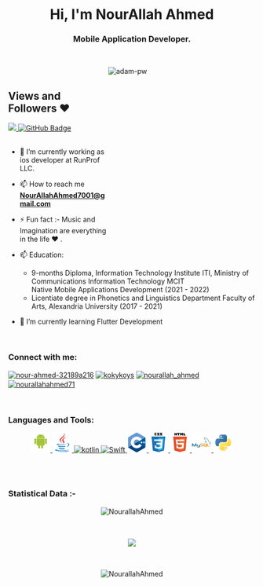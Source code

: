 

<h1 align="center">Hi, I'm NourAllah Ahmed</h1>
<h3 align="center"> Mobile Application Developer.</h3>


<br>

<p>
    <img align="right" src="https://user-images.githubusercontent.com/87453033/207853773-8007d65d-bd44-4fd8-83e8-53b6664165d8.gif" alt="adam-pw" height=400 width=300 />
</p>

<br>

## Views and Followers ❤ 
<a href="https://github.com/NourallahAhmed/github-profile-views-counter">
    <img src="https://komarev.com/ghpvc/?username=NourallahAhmed"> </a>
<a href="https://github.com/NourallahAhmed?tab=followers"><img src="https://img.shields.io/github/followers/NourallahAhmed?label=Followers&style=social" alt="GitHub Badge"></a>
<br>

<br>



- 🌱 I’m currently working as ios developer at RunProf LLC.

- 📫 How to reach me **NourAllahAhmed7001@gmail.com** 

- ⚡ Fun fact :- Music and Imagination are everything in the life ❤ .

- 📫	Education: 
    - 9-months Diploma, Information Technology Institute ITI, 
      Ministry of Communications Information Technology MCIT  
       Native Mobile Applications Development  (2021 - 2022)
    - Licentiate degree in Phonetics and Linguistics Department
      Faculty of Arts, Alexandria University (2017 - 2021)


- 🌱 I’m currently learning Flutter Development

<br>

<h3 align="left">Connect with me:</h3>
<p align="left">
  <a href="https://www.linkedin.com/in/nour-ahmed-32189a216/" target="blank"><img align="center"
      src="https://raw.githubusercontent.com/rahuldkjain/github-profile-readme-generator/master/src/images/icons/Social/linked-in-alt.svg"
      alt="nour-ahmed-32189a216" height="30" width="40" /></a>
  <a href="https://www.facebook.com/kokykoys/" target="blank"><img align="center"
      src="https://raw.githubusercontent.com/rahuldkjain/github-profile-readme-generator/master/src/images/icons/Social/facebook.svg"
      alt="kokykoys" height="30" width="40" /></a>
  <a href="https://www.instagram.com/nourallah_ahmed/" target="blank"><img align="center"
      src="https://raw.githubusercontent.com/rahuldkjain/github-profile-readme-generator/master/src/images/icons/Social/instagram.svg"
      alt="nourallah_ahmed" height="30" width="40" /></a>
  <a href="https://www.hackerrank.com/nourallahahmed71" target="blank"><img align="center"
      src="https://raw.githubusercontent.com/rahuldkjain/github-profile-readme-generator/master/src/images/icons/Social/hackerrank.svg"
      alt="nourallahahmed71" height="30" width="40" /></a>
 </a>
</p>
<br>

<h3 align="left">Languages and Tools:</h3>
<p align="center"> <a href="https://developer.android.com" target="_blank" rel="noreferrer"> <img
      src="https://raw.githubusercontent.com/devicons/devicon/master/icons/android/android-original-wordmark.svg"
      alt="android" width="40" height="40" />
       </a>
        <a href="https://www.java.com" target="_blank" rel="noreferrer"> <img
      src="https://raw.githubusercontent.com/devicons/devicon/master/icons/java/java-original.svg" alt="java" width="40"
      height="40" /> </a> 
        <a href="https://kotlinlang.org" target="_blank" rel="noreferrer">
    <img src="https://www.vectorlogo.zone/logos/kotlinlang/kotlinlang-icon.svg" alt="kotlin" width="40" height="40" />
  </a>
       <a href="https://www.apple.com/eg/" target="_blank" rel="noreferrer"> <img
      src="https://camo.githubusercontent.com/ca12405560eda1428010c0094efcf0ef2e9f2339e6f6c6e08b9dc0a12c97ca25/68747470733a2f2f73776966742e6f72672f6173736574732f696d616765732f73776966742e737667"
      alt="Swift" width="100" height="40" /> </a>
      <a href="https://www.w3schools.com/cpp/" target="_blank" rel="noreferrer">
    <img src="https://raw.githubusercontent.com/devicons/devicon/master/icons/cplusplus/cplusplus-original.svg"
      alt="cplusplus" width="40" height="40" /> </a> <a href="https://www.w3schools.com/css/" target="_blank"
    rel="noreferrer"> <img
      src="https://raw.githubusercontent.com/devicons/devicon/master/icons/css3/css3-original-wordmark.svg" alt="css3"
      width="40" height="40" /> </a> <a href="https://www.w3.org/html/" target="_blank" rel="noreferrer"> <img
      src="https://raw.githubusercontent.com/devicons/devicon/master/icons/html5/html5-original-wordmark.svg"
      alt="html5" width="40" height="40" /> </a> 
      <a href="https://www.mysql.com/" target="_blank" rel="noreferrer"> <img
      src="https://raw.githubusercontent.com/devicons/devicon/master/icons/mysql/mysql-original-wordmark.svg"
      alt="mysql" width="40" height="40" /> </a> </a>
     <a href="https://www.python.org" target="_blank" rel="noreferrer"> <img
      src="https://raw.githubusercontent.com/devicons/devicon/master/icons/python/python-original.svg" alt="python"
      width="40" height="40" /> </a>  </p>

<br>

</div>

<br>

<h3>Statistical Data :-</h3>

<p align="center"><img align="center"
    src="https://github-readme-stats.vercel.app/api/top-langs?username=NourallahAhmed&show_icons=false&locale=en&bg_color=0d1117&text_color=ffffff&layout=compact"
    alt="NourallahAhmed" 
    bg_color=#808080/></p>

<br>
<p align="center">
<img src="https://github-readme-stats.vercel.app/api?username=NourallahAhmed&show_icons=true&theme=midnight-purple" align="center">
</p>
<br>
<p align="center"><img align="center" src="https://github-readme-streak-stats.herokuapp.com/?user=NourallahAhmed&theme=dark&background=0d1117&date_format=M%20j%5B%2C%20Y%5D" alt="NourallahAhmed" /></p>
      




<!--
**NourallahAhmed/NourallahAhmed** is a ✨ _special_ ✨ repository because its `README.md` (this file) appears on your GitHub profile.

Here are some ideas to get you started:

- 🔭 I’m currently working on ...
- 🌱 I’m currently learning ...
- 👯 I’m looking to collaborate on ...
- 🤔 I’m looking for help with ...
- 💬 Ask me about ...
- 📫 How to reach me: ...
- 😄 Pronouns: ...
- ⚡ Fun fact: ...
-->
